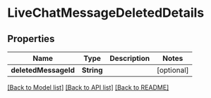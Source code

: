 # LiveChatMessageDeletedDetails

## Properties
Name | Type | Description | Notes
------------ | ------------- | ------------- | -------------
**deletedMessageId** | **String** |  | [optional] 

[[Back to Model list]](../README.md#documentation-for-models) [[Back to API list]](../README.md#documentation-for-api-endpoints) [[Back to README]](../README.md)


